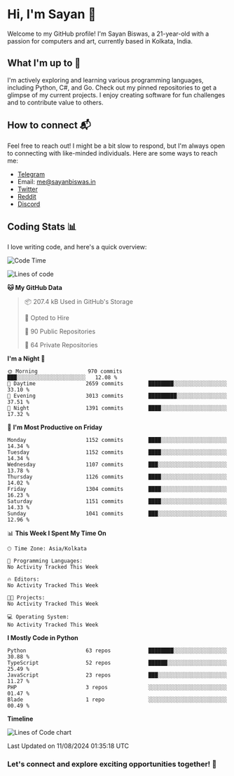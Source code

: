 # Hi, I'm Sayan 👋

Welcome to my GitHub profile! I'm Sayan Biswas, a 21-year-old with a passion for computers and art, currently based in Kolkata, India.

## What I'm up to 🚀

I'm actively exploring and learning various programming languages, including Python, C#, and Go. Check out my pinned repositories to get a glimpse of my current projects. I enjoy creating software for fun challenges and to contribute value to others.

## How to connect 📬

Feel free to reach out! I might be a bit slow to respond, but I'm always open to connecting with like-minded individuals. Here are some ways to reach me:

- [Telegram](https://t.me/dank_as_fuck)
- Email: [me@sayanbiswas.in](mailto:me@sayanbiswas.in)
- [Twitter](https://twitter.com/TheDankDel)
- [Reddit](https://www.reddit.com/user/dank_as_fuck_/)
- [Discord](https://discordapp.com/users/506536929152466945)

## Coding Stats 📊

I love writing code, and here's a quick overview:

<!--START_SECTION:waka-->
![Code Time](http://img.shields.io/badge/Code%20Time-1%2C652%20hrs%2017%20mins-blue)

![Lines of code](https://img.shields.io/badge/From%20Hello%20World%20I%27ve%20Written-5.9%20million%20lines%20of%20code-blue)

**🐱 My GitHub Data** 

> 📦 207.4 kB Used in GitHub's Storage 
 > 
> 💼 Opted to Hire
 > 
> 📜 90 Public Repositories 
 > 
> 🔑 64 Private Repositories 
 > 
**I'm a Night 🦉** 

```text
🌞 Morning                970 commits         ███░░░░░░░░░░░░░░░░░░░░░░   12.08 % 
🌆 Daytime                2659 commits        ████████░░░░░░░░░░░░░░░░░   33.10 % 
🌃 Evening                3013 commits        █████████░░░░░░░░░░░░░░░░   37.51 % 
🌙 Night                  1391 commits        ████░░░░░░░░░░░░░░░░░░░░░   17.32 % 
```
📅 **I'm Most Productive on Friday** 

```text
Monday                   1152 commits        ████░░░░░░░░░░░░░░░░░░░░░   14.34 % 
Tuesday                  1152 commits        ████░░░░░░░░░░░░░░░░░░░░░   14.34 % 
Wednesday                1107 commits        ███░░░░░░░░░░░░░░░░░░░░░░   13.78 % 
Thursday                 1126 commits        ████░░░░░░░░░░░░░░░░░░░░░   14.02 % 
Friday                   1304 commits        ████░░░░░░░░░░░░░░░░░░░░░   16.23 % 
Saturday                 1151 commits        ████░░░░░░░░░░░░░░░░░░░░░   14.33 % 
Sunday                   1041 commits        ███░░░░░░░░░░░░░░░░░░░░░░   12.96 % 
```


📊 **This Week I Spent My Time On** 

```text
🕑︎ Time Zone: Asia/Kolkata

💬 Programming Languages: 
No Activity Tracked This Week

🔥 Editors: 
No Activity Tracked This Week

🐱‍💻 Projects: 
No Activity Tracked This Week

💻 Operating System: 
No Activity Tracked This Week
```

**I Mostly Code in Python** 

```text
Python                   63 repos            ████████░░░░░░░░░░░░░░░░░   30.88 % 
TypeScript               52 repos            ██████░░░░░░░░░░░░░░░░░░░   25.49 % 
JavaScript               23 repos            ███░░░░░░░░░░░░░░░░░░░░░░   11.27 % 
PHP                      3 repos             ░░░░░░░░░░░░░░░░░░░░░░░░░   01.47 % 
Blade                    1 repo              ░░░░░░░░░░░░░░░░░░░░░░░░░   00.49 % 
```



**Timeline**

![Lines of Code chart](https://raw.githubusercontent.com/Dank-del/Dank-del/main/assets/bar_graph.png)


 Last Updated on 11/08/2024 01:35:18 UTC
<!--END_SECTION:waka-->

### Let's connect and explore exciting opportunities together! 🚀
